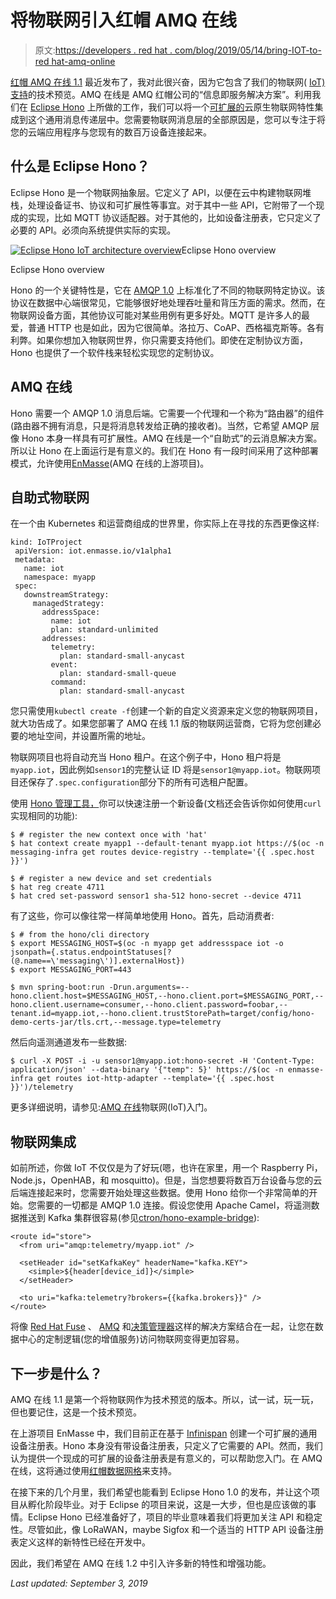 # 将物联网引入红帽 AMQ 在线

> 原文:[https://developers . red hat . com/blog/2019/05/14/bring-IOT-to-red hat-amq-online](https://developers.redhat.com/blog/2019/05/14/bringing-iot-to-red-hat-amq-online)

[红帽 AMQ 在线 1.1](https://access.redhat.com/documentation/en-us/red_hat_amq/7.2/html/amq_online_1.1_on_openshift_container_platform_release_notes/index) 最近发布了，我对此很兴奋，因为它包含了我们的物联网( [IoT)支持](https://access.redhat.com/documentation/en-us/red_hat_amq/7.2/html/amq_online_1.1_on_openshift_container_platform_release_notes/tech-preview-online#internet_of_things_iot_functionality)的技术预览。AMQ 在线是 AMQ 红帽公司的“信息即服务解决方案”。利用我们在 [Eclipse Hono](https://www.eclipse.org/hono/) 上所做的工作，我们可以将一个[可扩展的](https://dentrassi.de/2018/07/25/scaling-iot-eclipse-hono/)云原生物联网特性集成到这个通用消息传递层中。您需要物联网消息层的全部原因是，您可以专注于将您的云端应用程序与您现有的数百万设备连接起来。

## 什么是 Eclipse Hono？

Eclipse Hono 是一个物联网抽象层。它定义了 API，以便在云中构建物联网堆栈，处理设备证书、协议和可扩展性等事宜。对于其中一些 API，它附带了一个现成的实现，比如 MQTT 协议适配器。对于其他的，比如设备注册表，它只定义了必要的 API。必须向系统提供实际的实现。

[![Eclipse Hono IoT architecture overview](../Images/409060208ef8cadde738b542bd27bd49.png "Eclipse Hono overview")](/sites/default/files/blog/2019/05/hono-overview2.svg_.png)Eclipse Hono overview

Eclipse Hono overview

Hono 的一个关键特性是，它在 [AMQP 1.0](http://www.amqp.org/specification/1.0/amqp-org-download) 上标准化了不同的物联网特定协议。该协议在数据中心端很常见，它能够很好地处理吞吐量和背压方面的需求。然而，在物联网设备方面，其他协议可能对某些用例有更多好处。MQTT 是许多人的最爱，普通 HTTP 也是如此，因为它很简单。洛拉万、CoAP、西格福克斯等。各有利弊。如果你想加入物联网世界，你只需要支持他们。即使在定制协议方面，Hono 也提供了一个软件栈来轻松实现您的定制协议。

## AMQ 在线

Hono 需要一个 AMQP 1.0 消息后端。它需要一个代理和一个称为“路由器”的组件(路由器不拥有消息，只是将消息转发给正确的接收者)。当然，它希望 AMQP 层像 Hono 本身一样具有可扩展性。AMQ 在线是一个“自助式”的云消息解决方案。所以让 Hono 在上面运行是有意义的。我们在 Hono 有一段时间采用了这种部署模式，允许使用[EnMasse](https://enmasse.io/)(AMQ 在线的上游项目)。

## 自助式物联网

在一个由 Kubernetes 和运营商组成的世界里，你实际上在寻找的东西更像这样:

```
kind: IoTProject
 apiVersion: iot.enmasse.io/v1alpha1
 metadata:
   name: iot
   namespace: myapp
 spec:
   downstreamStrategy:
     managedStrategy:
       addressSpace:
         name: iot
         plan: standard-unlimited
       addresses:
         telemetry:
           plan: standard-small-anycast
         event:
           plan: standard-small-queue
         command:
           plan: standard-small-anycast

```

您只需使用`kubectl create -f`创建一个新的自定义资源来定义您的物联网项目，就大功告成了。如果您部署了 AMQ 在线 1.1 版的物联网运营商，它将为您创建必要的地址空间，并设置所需的地址。

物联网项目也将自动充当 Hono 租户。在这个例子中，Hono 租户将是`myapp.iot`，因此例如`sensor1`的完整认证 ID 将是`sensor1@myapp.iot`。物联网项目还保存了`.spec.configuration`部分下的所有可选租户配置。

使用 [Hono 管理工具，](https://github.com/ctron/hat)你可以快速注册一个新设备(文档还会告诉你如何使用`curl`实现相同的功能):

```
$ # register the new context once with 'hat'
$ hat context create myapp1 --default-tenant myapp.iot https://$(oc -n messaging-infra get routes device-registry --template='{{ .spec.host }}')

$ # register a new device and set credentials
$ hat reg create 4711
$ hat cred set-password sensor1 sha-512 hono-secret --device 4711

```

有了这些，你可以像往常一样简单地使用 Hono。首先，启动消费者:

```
$ # from the hono/cli directory
$ export MESSAGING_HOST=$(oc -n myapp get addressspace iot -o jsonpath={.status.endpointStatuses[?(@.name==\'messaging\')].externalHost})
$ export MESSAGING_PORT=443

$ mvn spring-boot:run -Drun.arguments=--hono.client.host=$MESSAGING_HOST,--hono.client.port=$MESSAGING_PORT,--hono.client.username=consumer,--hono.client.password=foobar,--tenant.id=myapp.iot,--hono.client.trustStorePath=target/config/hono-demo-certs-jar/tls.crt,--message.type=telemetry

```

然后向遥测通道发布一些数据:

```
$ curl -X POST -i -u sensor1@myapp.iot:hono-secret -H 'Content-Type: application/json' --data-binary '{"temp": 5}' https://$(oc -n enmasse-infra get routes iot-http-adapter --template='{{ .spec.host }}')/telemetry

```

更多详细说明，请参见:[AMQ 在线](https://access.redhat.com/documentation/en-us/red_hat_amq/7.2/html/evaluating_amq_online_on_openshift_container_platform/assembly-iot-messaging)物联网(IoT)入门。

## 物联网集成

如前所述，你做 IoT 不仅仅是为了好玩(嗯，也许在家里，用一个 Raspberry Pi，Node.js，OpenHAB，和 mosquitto)。但是，当您想要将数百万台设备与您的云后端连接起来时，您需要开始处理这些数据。使用 Hono 给你一个非常简单的开始。您需要的一切都是 AMQP 1.0 连接。假设您使用 Apache Camel，将遥测数据推送到 Kafka 集群很容易(参见[ctron/hono-example-bridge](https://github.com/ctron/hono-example-bridge)):

```
<route id="store">
  <from uri="amqp:telemetry/myapp.iot" />

  <setHeader id="setKafkaKey" headerName="kafka.KEY">
    <simple>${header[device_id]}</simple>
  </setHeader>

  <to uri="kafka:telemetry?brokers={{kafka.brokers}}" />
</route>
```

将像 [Red Hat Fuse](https://www.redhat.com/en/technologies/jboss-middleware/fuse) 、 [AMQ](https://www.redhat.com/en/technologies/jboss-middleware/amq) 和[决策管理器](https://www.redhat.com/en/technologies/jboss-middleware/decision-manager)这样的解决方案结合在一起，让您在数据中心的定制逻辑(您的增值服务)访问物联网变得更加容易。

## 下一步是什么？

AMQ 在线 1.1 是第一个将物联网作为技术预览的版本。所以，试一试，玩一玩，但也要记住，这是一个技术预览。

在上游项目 EnMasse 中，我们目前正在基于 [Infinispan](https://infinispan.org/) 创建一个可扩展的通用设备注册表。Hono 本身没有带设备注册表，只定义了它需要的 API。然而，我们认为提供一个现成的可扩展的设备注册表是有意义的，可以帮助您入门。在 AMQ 在线，这将通过使用[红帽数据网格](https://www.redhat.com/en/technologies/jboss-middleware/data-grid)来支持。

在接下来的几个月里，我们希望也能看到 Eclipse Hono 1.0 的发布，并让这个项目从孵化阶段毕业。对于 Eclipse 的项目来说，这是一大步，但也是应该做的事情。Eclipse Hono 已经准备好了，项目的毕业意味着我们将更加关注 API 和稳定性。尽管如此，像 LoRaWAN，maybe Sigfox 和一个适当的 HTTP API 设备注册表定义这样的新特性已经在开发中。

因此，我们希望在 AMQ 在线 1.2 中引入许多新的特性和增强功能。

*Last updated: September 3, 2019*